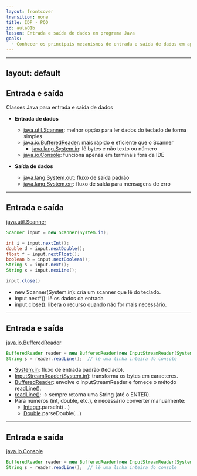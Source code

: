 ```yaml
---
layout: frontcover
transition: none
title: IDP - POO
id: aula01b
lesson: Entrada e saída de dados em programa Java
goals:
  - Conhecer os principais mecanismos de entrada e saída de dados em aplicação console
---
```


---
layout: default
---

## Entrada e saída

Classes Java para entrada e saída de dados

* **Entrada de dados**

    * [java.util.Scanner](https://docs.oracle.com/en/java/javase/21/docs/api/java.base/java/util/Scanner.html): melhor opção para ler dados do teclado de forma simples
    * [java.io.BufferedReader](https://docs.oracle.com/en/java/javase/21/docs/api/java.base/java/io/BufferedReader.html): mais rápido e eficiente que o Scanner      
        * [java.lang.System.in](https://docs.oracle.com/en/java/javase/21/docs/api/java.base/java/lang/System.html#in): lê bytes e não texto ou número
    * [java.io.Console](https://docs.oracle.com/en/java/javase/21/docs/api/java.base/java/io/Console.html): funciona apenas em terminais fora da IDE
    
* **Saída de dados**
    * [java.lang.System.out](https://docs.oracle.com/en/java/javase/21/docs/api/java.base/java/lang/System.html#out): fluxo de saída padrão
    * [java.lang.System.err](https://docs.oracle.com/en/java/javase/21/docs/api/java.base/java/lang/System.html#err): fluxo de saída para mensagens de erro

<ReferenceLink
    link="https://docs.oracle.com/en/java/javase/21/docs/api/"
    reference="Java® Platform, Standard Edition & Java Development Kit Version 21 API Specification"
/>

---

## Entrada e saída

[java.util.Scanner](https://docs.oracle.com/en/java/javase/21/docs/api/java.base/java/util/Scanner.html)

```java
Scanner input = new Scanner(System.in);

int i = input.nextInt();
double d = input.nextDouble();
float f = input.nextFloat();
boolean b = input.nextBoolean();
String s = input.next();
String x = input.nexLine();

input.close()
```

* new Scanner(System.in): cria um scanner que lê do teclado.
* input.next*(): lê os dados da entrada
* input.close(): libera o recurso quando não for mais necessário.
---

## Entrada e saída

[java.io.BufferedReader](https://docs.oracle.com/en/java/javase/21/docs/api/java.base/java/io/BufferedReader.html)

```java
BufferedReader reader = new BufferedReader(new InputStreamReader(System.in));
String s = reader.readLine();  // lê uma linha inteira do console
```

* [System.in](https://docs.oracle.com/en/java/javase/21/docs/api/java.base/java/lang/System.html#in): fluxo de entrada padrão (teclado).
* [InputStreamReader(System.in)](https://docs.oracle.com/en/java/javase/21/docs/api/java.base/java/io/InputStreamReader.html): transforma os bytes em caracteres.
* [BufferedReader](https://docs.oracle.com/en/java/javase/21/docs/api/java.base/java/io/BufferedReader.html): envolve o InputStreamReader e fornece o método readLine().
* [readLine()](https://docs.oracle.com/en/java/javase/21/docs/api/java.base/java/io/BufferedReader.html#readLine()): → sempre retorna uma String (até o ENTER).
* Para números (int, double, etc.), é necessário converter manualmente:
    * [Integer](https://docs.oracle.com/en/java/javase/21/docs/api/java.base/java/lang/Integer.html).parseInt(...)
    * [Double](https://docs.oracle.com/en/java/javase/21/docs/api/java.base/java/lang/Double.html).parseDouble(...)

---

## Entrada e saída

[java.io.Console](https://docs.oracle.com/en/java/javase/21/docs/api/java.base/java/io/Console.html)

```java
BufferedReader reader = new BufferedReader(new InputStreamReader(System.in));
String s = reader.readLine();  // lê uma linha inteira do console
```
